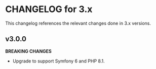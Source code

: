 # CHANGELOG for 3.x
This changelog references the relevant changes done in 3.x versions.


## v3.0.0
__BREAKING CHANGES__

* Upgrade to support Symfony 6 and PHP 8.1.
